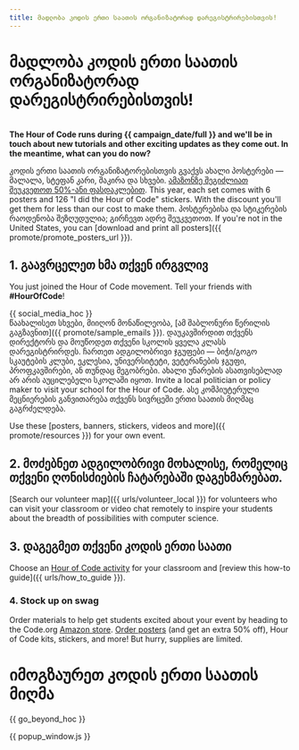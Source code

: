 ```yaml
---
title: მადლობა კოდის ერთი საათის ორგანიზატორად დარეგისტრირებისთვის!
---
```


# მადლობა კოდის ერთი საათის ორგანიზატორად დარეგისტრირებისთვის!

<br /> **The Hour of Code runs during {{ campaign_date/full }} and we'll be in touch about new tutorials and other exciting updates as they come out. In the meantime, what can you do now?**

კოდის ერთი საათის ორგანიზატორებისთვის გვაქვს ახალი პოსტერები — მალალა, სტეფან კარი, შაკირა და სხვები. [ამაზონზე შეგიძლიათ შეუკვეთოთ 50%-ანი ფასდაკლებით](https://www.amazon.com/promocode/A3QAYNZUZTSSNQ). This year, each set comes with 6 posters and 126 "I did the Hour of Code" stickers. With the discount you'll get them for less than our cost to make them. პოსტერებისა და სტიკერების რაოდენობა შეზღუდულია; გირჩევთ ადრე შეუკვეთოთ. If you're not in the United States, you can [download and print all posters]({{ promote/promote_posters_url }}).

## 1. გაავრცელეთ ხმა თქვენ ირგვლივ

You just joined the Hour of Code movement. Tell your friends with **#HourOfCode**!

{{ social_media_hoc }} <br /> წაახალისეთ სხვები, მიიღონ მონაწილეობა, [ამ შაბლონური წერილის გაგზავნით]({{ promote/sample_emails }}). დაუკავშირდით თქვენს დირექტორს და მოუწოდეთ თქვენი სკოლის ყველა კლასს დარეგისტრირდეს. ჩართეთ ადგილობრივი ჯგუფები — ბიჭი/გოგო სკაუტების კლუბი, ეკლესია, უნივერსიტეტი, ვეტერანების ჯგუფი, პროფკავშირები, ან თუნდაც მეგობრები. ახალი უნარების ასათვისებლად არ არის აუცილებელი სკოლაში იყოთ. Invite a local politician or policy maker to visit your school for the Hour of Code. ასე კომპიუტერული მეცნიერების განვითარება თქვენს სივრცეში ერთი საათის მიღმაც გაგრძელდება.

Use these [posters, banners, stickers, videos and more]({{ promote/resources }}) for your own event.

## 2. მოძებნეთ ადგილობრივი მოხალისე, რომელიც თქვენი ღონისძიების ჩატარებაში დაგეხმარებათ.

[Search our volunteer map]({{ urls/volunteer_local }}) for volunteers who can visit your classroom or video chat remotely to inspire your students about the breadth of possibilities with computer science.

## 3. დაგეგმეთ თქვენი კოდის ერთი საათი

Choose an [Hour of Code activity](https://hourofcode.com/learn) for your classroom and [review this how-to guide]({{ urls/how_to_guide }}).

### 4. Stock up on swag

Order materials to help get students excited about your event by heading to the Code.org [Amazon store](https://www.amazon.com/stores/page/8557B2A6-EBF2-4C9F-95C5-C3256FBA0220). [Order posters](https://www.amazon.com/promocode/A3QAYNZUZTSSNQ) (and get an extra 50% off), Hour of Code kits, stickers, and more! But hurry, supplies are limited.

# იმოგზაურეთ კოდის ერთი საათის მიღმა

{{ go_beyond_hoc }}

{{ popup_window.js }}